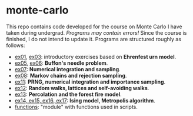 # monte-carlo

This repo contains code developed for the course on Monte Carlo I have taken during undergrad. *Programs may contain errors!* Since the course is finished, I do not intend to update it.
Programs are structured roughly as follows:

- [ex01](https://github.com/Vini-BM/monte-carlo/tree/main/ex01), [ex03](https://github.com/Vini-BM/monte-carlo/tree/main/ex03): introductory exercises based on **Ehrenfest urn model**.
- [ex05](https://github.com/Vini-BM/monte-carlo/tree/main/ex05), [ex06](https://github.com/Vini-BM/monte-carlo/tree/main/ex06): **Buffon's needle problem**.
- [ex07](https://github.com/Vini-BM/monte-carlo/tree/main/ex07): **Numerical integration and sampling**.
- [ex08](https://github.com/Vini-BM/monte-carlo/tree/main/ex08): **Markov chains and rejection sampling**.
- [ex11](https://github.com/Vini-BM/monte-carlo/tree/main/ex11): **PRNG, numerical integration and importance sampling**.
- [ex12](https://github.com/Vini-BM/monte-carlo/tree/main/ex12): **Random walks, lattices and self-avoiding walks**.
- [ex13](https://github.com/Vini-BM/monte-carlo/tree/main/ex13): **Percolation and the forest fire model**.
- [ex14, ex15, ex16, ex17](https://github.com/Vini-BM/monte-carlo/tree/main/ising-model): **Ising model, Metropolis algorithm**.
- [functions](https://github.com/Vini-BM/monte-carlo/tree/main/functions): "module" with functions used in scripts.
  
